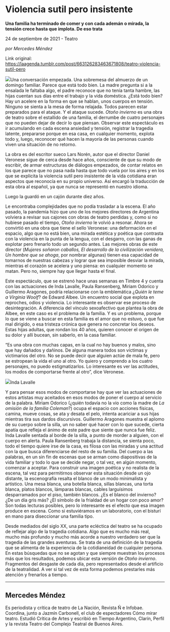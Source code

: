 # Violencia sutil pero insistente

**Una familia ha terminado de comer y con cada ademán o mirada, la tensión crece hasta que implota. De eso trata**

24 de septiembre de 2021 - Teatro

_por Mercedes Méndez_

Link original: https://laagenda.tumblr.com/post/663126283463671808/teatro-violencia-sutil-pero

![](https://64.media.tumblr.com/e2b1554d8557f487fd280afd32667d6d/d385c4042c515a77-4e/s500x750/7b55cf97d8d7175b62e564f213dcb008c74cc3c1.jpg)Una conversación empezada. Una sobremesa del almuerzo de un domingo familiar. Parece que está todo bien. La madre pregunta si a la ensalada le faltaba algo, el padre reconoce que no tenía tanta hambre, las hijas cuentan sus días entre el trabajo y la vida doméstica. ¿Está todo bien? Hay un acelere en la forma en que se hablan, unos cuerpos en tensión. Ninguno se sienta a la mesa de forma relajada. Todos parecen estar preparados para el ataque. Y el ataque sucede. *Otoño invierno* es una obra de teatro sobre el estallido de una familia, el derrumbe de cuatro personajes que no pueden dejar de decir lo que piensan. Observar este espectáculo es ir acumulando en cada escena ansiedad y tensión, registrar la tragedia latente, prepararse porque en esa casa, en cualquier momento, explota todo y, luego, reconocer qué hacen la mayoría de las personas cuando viven una situación de no retorno. 

La obra es del escritor sueco Lars Norén, autor que el director Daniel Veronese sigue de cerca desde hace años, consciente de que su modo de escribir, de armar estructuras de diálogos empezados, de contar relatos en los que parece que no pasa nada hasta que todo vuela por los aires y en los que se explicita la violencia sutil pero insistente de la vida cotidiana eran aspectos que reconocía en su propio universo. Así encargó la traducción de esta obra al español, ya que nunca se representó en nuestro idioma. 

Luego la guardó en un cajón durante diez años. 

Le encontraba complejidades que no podía trasladar a la escena. El año pasado, la pandemia hizo que uno de los mejores directores de Argentina volviera a revisar sus cajones con obras de teatro perdidas y, como si no hubiese pasado el tiempo, *Otoño invierno* le volvió a resonar. Ahora se convirtió en una obra que tiene el sello Veronese: una deformación en el espacio, algo que no está bien, una mirada estética y poética que contrasta con la violencia en la punta de la lengua, con el desgarro, con las ganas de explotar pero frenarlo todo un segundo antes. Las mejores obras de este director (*Mujeres soñaron caballos, El desarrollo de la civilización venidera, Un hombre que se ahoga*, por nombrar algunas)  tienen esa capacidad de tomarnos de nuestras cabezas y lograr que sea imposible desviar la mirada, mientras el corazón se acelera y uno piensa: en cualquier momento se matan. Pero no, siempre hay que llegar hasta el final. 

Este espectáculo, que se estrenó hace unas semanas en Timbre 4 y cuenta con las actuaciones de Inda Lavalle, Paula Ransenberg, Miriam Odorico y Guillermo Aragones, podría relacionarse con la emblemática ¿*Quién le teme a Virginia Woolf*? de Edward Albee. Un encuentro social que explota en reproches, odios y violencia. Lo interesante es observar ese proceso de desintegración. A diferencia del vínculo sexoafectivo que plantea la obra de Albee, en este caso es el problema de la familia. Y es un problema, porque lo que se viene a buscar en esta familia es el amor que no estuvo, o que fue mal dirigido, o esa tristeza crónica que genera no concretar los deseos. Estas hijas adultas, que rondan los 40 años, quieren conocer el origen de su dolor y allí bucean, sin saberlo, en la casa familiar. 

“Es una obra con muchas capas, en la cual no hay buenos y malos, sino que hay dañados y dañinos. De alguna manera todos son víctimas y victimarios del otro. No se puede decir que alguien actúe de mala fe, pero se estropean la vida el uno al otro. Yo quiero y comprendo a los cuatro personajes, no puedo estigmatizarlos. Lo interesante es ver las actitudes, los modos de comportarse frente al otro”, dice Veronese. 

![](https://64.media.tumblr.com/dd12e9ff4a5b9a33fff68ddbfabcc596/d385c4042c515a77-52/s500x750/b27a36bebb997ee6d67c468195fe0e1b0c358389.jpg)Inda Lavalle

Y para pensar esos modos de comportarse hay que ver las actuaciones de estos artistas muy aceitados en esos modos de poner el cuerpo al servicio de la palabra. Miriam Odorico (¿quién todavía no la vio como la madre de *La omisión de la familia Coleman*?) ocupa el espacio con acciones físicas, camina, mueve cosas, se ata y desata el pelo, intenta acariciar a sus hijas mientras tira sus dardos discursivos. Guillermo Aragones muestra el aplomo de su cuerpo sobre la silla, un no saber qué hacer con lo que sucede, cierta apatía que refleja el ánimo de este padre que siente que nunca fue feliz. Inda Lavalle sentada al borde de la silla, a punto de morder a alguien, con el cuerpo en alerta. Paula Ransenberg trabaja la distancia, se sienta poco, todo el tiempo quiere irse de la casa, es filosa con las miradas y una actitud con la que busca diferenciarse del resto de su familia. Del cuerpo a las palabras, en un sin fin de escenas que se arman como diapositivas de la vida familiar y todo lo que se decide negar, o tal vez, en algún momento, comenzar a aceptar. Para construir una imagen poética y no realista de la escena, tal vez para permitirnos observar esta situación desde un ojo distante, la escenografía resalta el blanco de un modo minimalista y artístico. Una mesa blanca, una botella blanca, sillas blancas, una torta blanca, platos blancos, lámparas blancas, cables larguísimos desparramados por el piso, también blancos. ¿Es el blanco del invierno? ¿De un día gris más? ¿El símbolo de la frialdad de un hogar con poco amor? Son todas lecturas posibles, pero lo interesante es el efecto que esa imagen produce en escena. Como si estuviéramos en un laboratorio, con el bisturí en mano para diseccionar una familia tipo.  

Desde mediados del siglo XX, una parte ecléctica del teatro se ha ocupado de reflejar algo de la tragedia cotidiana. Algo que es mucho más real, mucho más profundo y mucho más acorde a nuestro verdadero ser que la tragedia de las grandes aventuras. Se trata de una definición de la tragedia que se alimenta de la experiencia de la cotidianeidad de cualquier persona. En estas búsquedas que no se agotan y que siempre muestran los procesos más que los resultados, podemos ubicar esta versión de *Otoño invierno*. Fragmentos del desgaste de cada día, pero representados desde el artificio de la teatralidad. A ver si tal vez de esta forma podemos prestarles más atención y frenarlos a tiempo. 

  
  


---

Mercedes Méndez
---------------

Es periodista y crítica de teatro de La Nación, Revista Ñ e Infobae. Coordina, junto a Jazmín Carbonell, el club de espectadores Cómo mirar teatro. Estudió Crítica de Artes y escribió en Tiempo Argentino, Clarín, Perfil y la revista Teatro del Complejo Teatral de Buenos Aires. 

  
